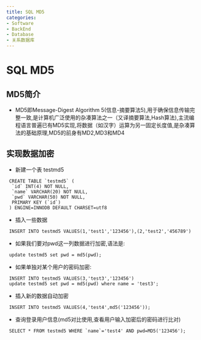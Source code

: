 ```yaml
---
title: SQL MD5
categories:
- Software
- BackEnd
- Database
- 关系数据库
---
```

# SQL MD5

## MD5简介

- MD5即Message-Digest Algorithm 5(信息-摘要算法5),用于确保信息传输完整一致,是计算机广泛使用的杂凑算法之一（又译摘要算法,Hash算法),主流编程语言普遍已有MD5实现,将数据（如汉字）运算为另一固定长度值,是杂凑算法的基础原理,MD5的前身有MD2,MD3和MD4

## 实现数据加密

- 新建一个表 testmd5

```mysql
 CREATE TABLE `testmd5` (
  `id` INT(4) NOT NULL,
  `name` VARCHAR(20) NOT NULL,
  `pwd` VARCHAR(50) NOT NULL,
  PRIMARY KEY (`id`)
 ) ENGINE=INNODB DEFAULT CHARSET=utf8
```

- 插入一些数据

```mysql
 INSERT INTO testmd5 VALUES(1,'test1','123456'),(2,'test2','456789')
```

- 如果我们要对pwd这一列数据进行加密,语法是:

```mysql
 update testmd5 set pwd = md5(pwd);
```

- 如果单独对某个用户的密码加密:

```mysql
 INSERT INTO testmd5 VALUES(3,'test3','123456')
 update testmd5 set pwd = md5(pwd) where name = 'test3';
```

- 插入新的数据自动加密

```mysql
 INSERT INTO testmd5 VALUES(4,'test4',md5('123456'));
```

- 查询登录用户信息(md5对比使用,查看用户输入加密后的密码进行比对)

```mysql
 SELECT * FROM testmd5 WHERE `name`='test4' AND pwd=MD5('123456');
```